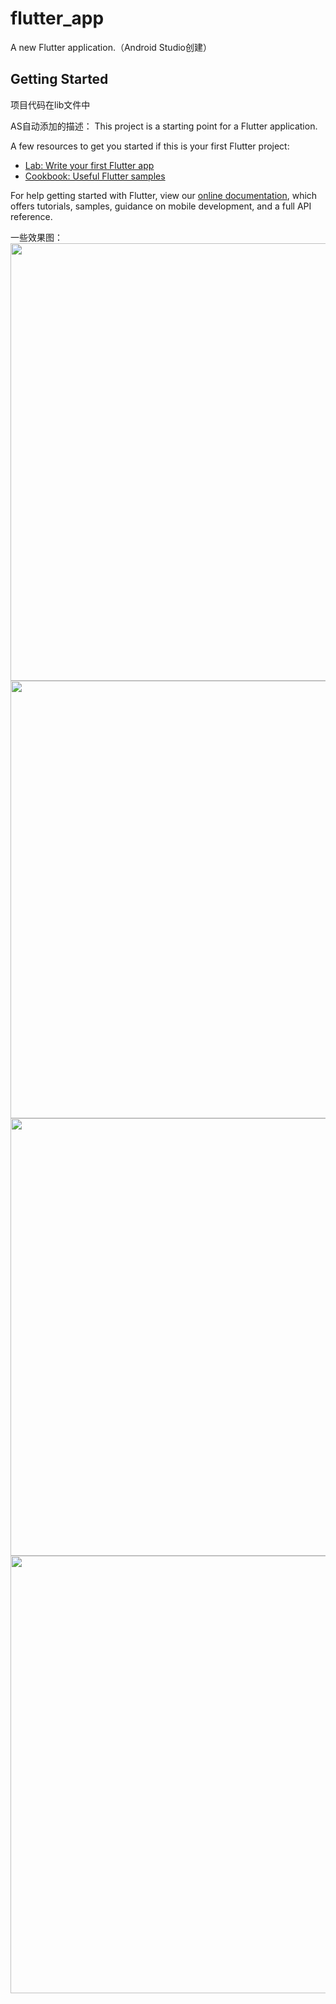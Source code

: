 # flutter_app

A new Flutter application.（Android Studio创建）

## Getting Started

项目代码在lib文件中

AS自动添加的描述：
This project is a starting point for a Flutter application.

A few resources to get you started if this is your first Flutter project:

- [Lab: Write your first Flutter app](https://flutter.dev/docs/get-started/codelab)
- [Cookbook: Useful Flutter samples](https://flutter.dev/docs/cookbook)

For help getting started with Flutter, view our 
[online documentation](https://flutter.dev/docs), which offers tutorials, 
samples, guidance on mobile development, and a full API reference.


一些效果图：
<img src="https://github.com/XiXiangkun/images/blob/master/flutter_login.png?raw=true" width="700" hegiht="250" align=center />
<img src="https://github.com/XiXiangkun/images/blob/master/flutter_pass.png?raw=true" width="700" hegiht="250" align=center />
<img src="https://github.com/XiXiangkun/images/blob/master/flutter_self.png?raw=true" width="700" hegiht="250" align=center />
<img src="https://github.com/XiXiangkun/images/blob/master/flutter_form.png?raw=true" width="700" hegiht="250" align=center />
